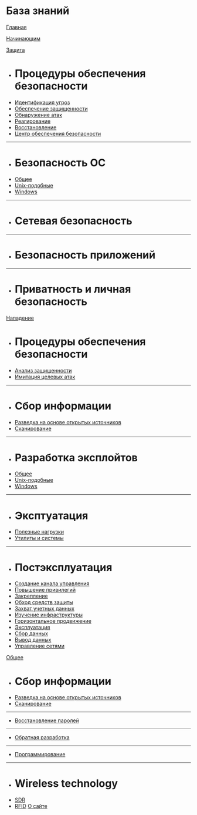 # База знаний

[Главная](index.md)

[Начинающим](beginners.md)

[Защита]()

  + # Процедуры обеспечения безопасности
  * [Идентификация угроз]()
  * [Обеспечение защищенности]()
  * [Обнаружение атак]()
  * [Реагирование]()
  * [Восстановление]()
  * [Центр обеспечения безопасности]()
  - - - -
  + # Безопасность ОС
  + [Общее]()
  + [Unix-подобные]()
  + [Windows]()
  - - - -
  + # Сетевая безопасность
  - - - -
  + # Безопасность приложений
  - - - -
  + # Приватность и личная безопасность

[Нападение]()

  + # Процедуры обеспечения безопасности
  * [Анализ защищенности]()
  * [Имитация целевых атак]()
  - - - -
  + # Сбор информации
  * [Разведка на основе открытых источников](common/open_source_intelligence/open_source_intelligence.md)
  * [Сканирование]()
  - - - -
  + # Разработка эксплойтов
  * [Общее]()
  * [Unix-подобные]()
  * [Windows]()
  - - - -
  + # Эксптуатация
  * [Полезные нагрузки]()
  * [Утилиты и системы]()
  - - - -
  + # Постэксплуатация
  * [Создание канала управления]()
  * [Повышение привилегий]()
  * [Закрепление]()
  * [Обход средств защиты]()
  * [Захват учетных данных]()
  * [Изучение инфраструктуры]()
  * [Горизонтальное продвижение]()
  * [Эксплуатация]()
  * [Сбор данных]()
  * [Вывод данных]()
  * [Управление сетями]()

[Общее]()

  + # Сбор информации
  * [Разведка на основе открытых источников](common/open_source_intelligence/open_source_intelligence.md)
  * [Сканирование]()
  - - - -
  + [Восстановление паролей]()
  - - - -
  + [Обратная разработка]()
  - - - -
  + [Программирование](common/programming/programming.md)
  - - - -
  + # Wireless technology
  * [SDR](common/wireless/sdr.md)
  * [RFID](common/wireless/rfid.md)
[О сайте](about.md)
